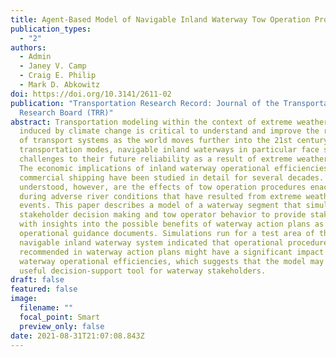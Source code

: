 ```yaml
---
title: Agent-Based Model of Navigable Inland Waterway Tow Operation Procedures
publication_types:
  - "2"
authors:
  - Admin
  - Janey V. Camp
  - Craig E. Philip
  - Mark D. Abkowitz
doi: https://doi.org/10.3141/2611-02
publication: "Transportation Research Record: Journal of the Transportation
  Research Board (TRR)"
abstract: Transportation modeling within the context of extreme weather events
  induced by climate change is critical to understand and improve the resilience
  of transport systems as the world moves further into the 21st century. Among
  transportation modes, navigable inland waterways in particular face severe
  challenges to their future reliability as a result of extreme weather events.
  The economic implications of inland waterway operational efficiencies on
  commercial shipping have been studied in detail for several decades. Less well
  understood, however, are the effects of tow operation procedures enacted
  during adverse river conditions that have resulted from extreme weather
  events. This paper describes a model of a waterway segment that simulates
  stakeholder decision making and tow operator behavior to provide stakeholders
  with insights into the possible benefits of waterway action plans as
  operational guidance documents. Simulations run for a test area of the
  navigable inland waterway system indicated that operational procedures
  recommended in waterway action plans might have a significant impact on
  waterway operational efficiencies, which suggests that the model may be a
  useful decision-support tool for waterway stakeholders.
draft: false
featured: false
image:
  filename: ""
  focal_point: Smart
  preview_only: false
date: 2021-08-31T21:07:08.843Z
---
```

